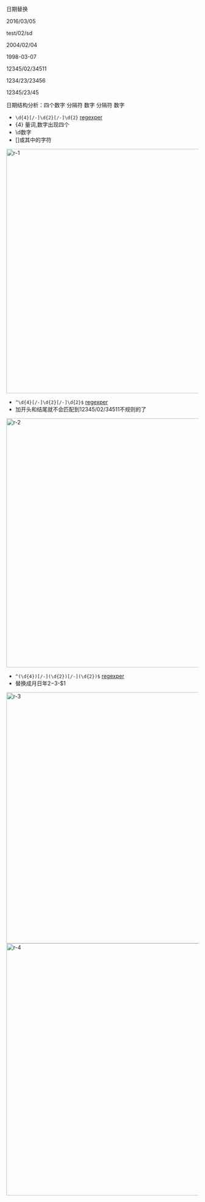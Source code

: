 日期替换

2016/03/05

test/02/sd

2004/02/04

1998-03-07

12345/02/34511

1234/23/23456

12345/23/45


日期结构分析：四个数字 分隔符 数字 分隔符 数字

- `\d{4}[/-]\d{2}[/-]\d{2}` [regexper](https://regexper.com/#%5Cd%7B4%7D%5B%2F-%5D%5Cd%7B2%7D%5B%2F-%5D%5Cd%7B2%7D)
- {4} 量词,数字出现四个
- \d数字
- []或其中的字符

<img width="639" alt="r-1" src="https://user-images.githubusercontent.com/20984566/45426564-2df02b00-b6cf-11e8-8c49-ee4e14467a8a.PNG">



- `^\d{4}[/-]\d{2}[/-]\d{2}$` [regexper](https://regexper.com/#%5E%5Cd%7B4%7D%5B%2F-%5D%5Cd%7B2%7D%5B%2F-%5D%5Cd%7B2%7D%24)
- 加开头和结尾就不会匹配到12345/02/34511不规则的了

<img width="651" alt="r-2" src="https://user-images.githubusercontent.com/20984566/45426584-38aac000-b6cf-11e8-8fac-9a29802cfa20.PNG">


- `^(\d{4})[/-](\d{2})[/-](\d{2})$` [regexper](https://regexper.com/#%5E%28%5Cd%7B4%7D%29%5B%2F-%5D%28%5Cd%7B2%7D%29%5B%2F-%5D%28%5Cd%7B2%7D%29%24)
- 替换成月日年$2-$3-$1

<img width="656" alt="r-3" src="https://user-images.githubusercontent.com/20984566/45426586-38aac000-b6cf-11e8-8332-6866086fb546.PNG">

<img width="659" alt="r-4" src="https://user-images.githubusercontent.com/20984566/45426587-39435680-b6cf-11e8-9ac8-d603fde1d0e9.PNG">
